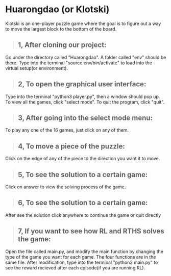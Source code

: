 # Huarongdao (or Klotski)
Klotski is an one-player puzzle game where the goal is to figure out a way to move the largest block to the bottom of the board. 
>## 1, After cloning our project:
Go under the directory called "Huarongdao". A folder called "env" should be there. Type into the terminal "source env/bin/activate" to load into the virtual setup(or environment).
>## 2, To open the graphical user interface:
Type into the terminal "python3 player.py", then a window should pop up. To view all the games, click "select mode". To quit the program, click "quit".
>## 3, After going into the select mode menu:
To play any one of the 16 games, just click on any of them.
>## 4, To move a piece of the puzzle:
Click on the edge of any of the piece to the direction you want it to move.
>## 5, To see the solution to a certain game:
Click on answer to view the solving process of the game.
>## 6, To see the solution to a certain game:
After see the solution click anywhere to continue the game or quit directly
>## 7, If you want to see how RL and RTHS solves the game:
Open the file called main.py, and modify the main function by changing the type of the game you want for each game. The four functions are in the same file. After modification, type into the terminal "python3 main.py" to see the reward recieved after each episode(if you are running RL).
